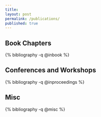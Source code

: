 ```yaml
---
title:
layout: post
permalink: /publications/
published: true
---
```


## Book Chapters

{% bibliography -q @inbook %}

<!-- 
## Journal Articles
{% bibliography -q @article %}
-->

## Conferences and Workshops

{% bibliography -q @inproceedings %}

<!-- 
## Manuscripts
{% bibliography -q @phdthesis %} 
-->

## Misc

{% bibliography -q @misc %}